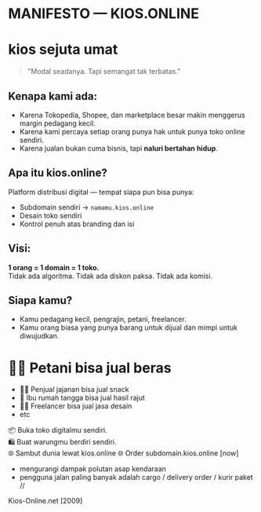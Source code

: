 # MANIFESTO — KIOS.ONLINE

# kios sejuta umat
> "Modal seadanya. Tapi semangat tak terbatas."

## Kenapa kami ada:
- Karena Tokopedia, Shopee, dan marketplace besar makin menggerus margin pedagang kecil.
- Karena kami percaya setiap orang punya hak untuk punya toko online sendiri.
- Karena jualan bukan cuma bisnis, tapi **naluri bertahan hidup**.

## Apa itu kios.online?
Platform distribusi digital — tempat siapa pun bisa punya:
- Subdomain sendiri → `namamu.kios.online`
- Desain toko sendiri
- Kontrol penuh atas branding dan isi

## Visi:
**1 orang = 1 domain = 1 toko.**  
Tidak ada algoritma. Tidak ada diskon paksa. Tidak ada komisi.

## Siapa kamu?
- Kamu pedagang kecil, pengrajin, petani, freelancer.
- Kamu orang biasa yang punya barang untuk dijual dan mimpi untuk diwujudkan.

# 🧑‍🌾 Petani bisa jual beras
- 👩‍🍳 Penjual jajanan bisa jual snack
- 🧕 Ibu rumah tangga bisa jual hasil rajut
- 🧑‍🎨 Freelancer bisa jual jasa desain
- etc

📦 Buka toko digitalmu sendiri.  
🛍️ Buat warungmu berdiri sendiri.  
🌐 Sambut dunia lewat kios.online
🌐 Order subdomain.kios.online [now] 

- mengurangi dampak polutan asap kendaraan
- pengguna jalan paling banyak adalah cargo / delivery order / kurir paket //

Kios-Online.net [2009] 
